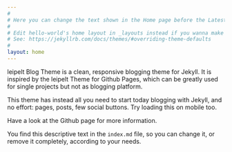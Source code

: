 ```yaml
---
#
# Here you can change the text shown in the Home page before the Latest Posts section.
#
# Edit hello-world's home layout in _layouts instead if you wanna make some changes
# See: https://jekyllrb.com/docs/themes/#overriding-theme-defaults
#
layout: home
---
```


leipelt Blog Theme is a clean, responsive blogging theme for Jekyll. It is inspired by the leipelt Theme for Github Pages, which can be greatly used for single projects but not as blogging platform.

This theme has instead all you need to start today blogging with Jekyll, and no effort: pages, posts, few social buttons. Try loading this on mobile too.

Have a look at the Github page for more information.

You find this descriptive text in the `index.md` file, so you can change it, or remove it completely, according to your needs.
